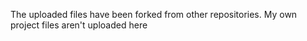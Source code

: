 The uploaded files have been forked from other repositories. My own project files aren't uploaded here
